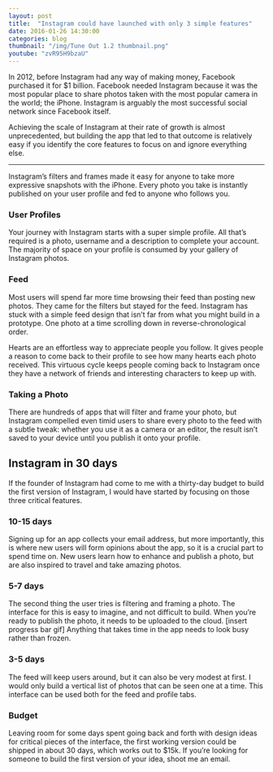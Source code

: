 ```yaml
---
layout: post
title:  "Instagram could have launched with only 3 simple features"
date: 2016-01-26 14:30:00
categories: blog
thumbnail: "/img/Tune Out 1.2 thumbnail.png"
youtube: "zvR95H9bzaU"
---
```


In 2012, before Instagram had any way of making money, Facebook purchased it for $1 billion. Facebook needed Instagram because it was the most popular place to share photos taken with the most popular camera in the world; the iPhone. Instagram is arguably the most successful social network since Facebook itself.

Achieving the scale of Instagram at their rate of growth is almost unprecedented, but building the app that led to that outcome is relatively easy if you identify the core features to focus on and ignore everything else.

***

Instagram’s filters and frames made it easy for anyone to take more expressive snapshots with the iPhone. Every photo you take is instantly published on your user profile and fed to anyone who follows you.

### User Profiles
Your journey with Instagram starts with a super simple profile. All that’s required is a photo, username and a description to complete your account. The majority of space on your profile is consumed by your gallery of Instagram photos.

### Feed
Most users will spend far more time browsing their feed than posting new photos. They came for the filters but stayed for the feed. Instagram has stuck with a simple feed design that isn’t far from what you might build in a prototype. One photo at a time scrolling down in reverse-chronological order.

Hearts are an effortless way to appreciate people you follow. It gives people a reason to come back to their profile to see how many hearts each photo received. This virtuous cycle keeps people coming back to Instagram once they have a network of friends and interesting characters to keep up with.

### Taking a Photo
There are hundreds of apps that will filter and frame your photo, but Instagram compelled even timid users to share every photo to the feed with a subtle tweak: whether you use it as a camera or an editor, the result isn’t saved to your device until you publish it onto your profile.

## Instagram in 30 days
If the founder of Instagram had come to me with a thirty-day budget to build the first version of Instagram, I would have started by focusing on those three critical features.

### 10-15 days
Signing up for an app collects your email address, but more importantly, this is where new users will form opinions about the app, so it is a crucial part to spend time on. New users learn how to enhance and publish a photo, but are also inspired to travel and take amazing photos.

### 5-7 days
The second thing the user tries is filtering and framing a photo. The interface for this is easy to imagine, and not difficult to build. When you’re ready to publish the photo, it needs to be uploaded to the cloud. [insert progress bar gif] Anything that takes time in the app needs to look busy rather than frozen.

### 3-5 days
The feed will keep users around, but it can also be very modest at first. I would only build a vertical list of photos that can be seen one at a time. This interface can be used both for the feed and profile tabs.

### Budget
Leaving room for some days spent going back and forth with design ideas for critical pieces of the interface, the first working version could be shipped in about 30 days, which works out to $15k. If you’re looking for someone to build the first version of your idea, shoot me an email.
